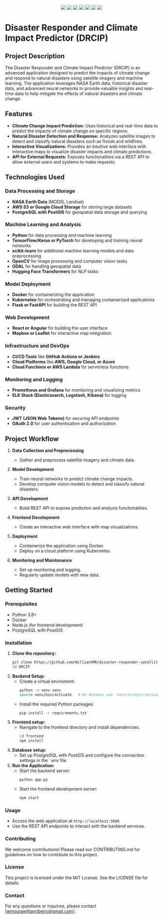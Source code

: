<p align='center'>
   <img src="https://img.shields.io/badge/Python-FFD43B?style=for-the-badge&logo=python&logoColor=blue" /> 
   <img src="https://img.shields.io/badge/TensorFlow-FF6F00?style=for-the-badge&logo=tensorflow&logoColor=white" />  
   <img src="https://img.shields.io/badge/Flask-000000?style=for-the-badge&logo=flask&logoColor=white" />  
   <img src="https://img.shields.io/badge/Apache_Spark-FFFFFF?style=for-the-badge&logo=apachespark&logoColor=#E35A16" /> 
   <img src="https://img.shields.io/badge/Heroku-430098?style=for-the-badge&logo=heroku&logoColor=white" /> 
   <img src="https://img.shields.io/badge/PostgreSQL-316192?style=for-the-badge&logo=postgresql&logoColor=white" />  
   <img src="https://img.shields.io/badge/Docker-2CA5E0?style=for-the-badge&logo=docker&logoColor=white" />  
</p>

# Disaster Responder and Climate Impact Predictor (DRCIP)

## Project Description
The Disaster Responder and Climate Impact Predictor (DRCIP) is an advanced application designed to predict the impacts of climate change and respond to natural disasters using satellite imagery and machine learning. The application leverages NASA Earth data, historical disaster data, and advanced neural networks to provide valuable insights and real-time data to help mitigate the effects of natural disasters and climate change.

## Features
- **Climate Change Impact Prediction:** Uses historical and real-time data to predict the impacts of climate change on specific regions.
- **Natural Disaster Detection and Response:** Analyzes satellite images to detect and classify natural disasters such as floods and wildfires.
- **Interactive Visualizations:** Provides an intuitive web interface with interactive maps to visualize disaster impacts and climate predictions.
- **API for External Requests:** Exposes functionalities via a REST API to allow external users and systems to make requests.

## Technologies Used
### Data Processing and Storage
- **NASA Earth Data** (MODIS, Landsat)
- **AWS S3 or Google Cloud Storage** for storing large datasets
- **PostgreSQL with PostGIS** for geospatial data storage and querying

### Machine Learning and Analysis
- **Python** for data processing and machine learning
- **TensorFlow/Keras or PyTorch** for developing and training neural networks
- **scikit-learn** for additional machine learning models and data preprocessing
- **OpenCV** for image processing and computer vision tasks
- **GDAL** for handling geospatial data
- **Hugging Face Transformers** for NLP tasks

### Model Deployment
- **Docker** for containerizing the application
- **Kubernetes** for orchestrating and managing containerized applications
- **Flask or FastAPI** for building the REST API

### Web Development
- **React or Angular** for building the user interface
- **Mapbox or Leaflet** for interactive map integration

### Infrastructure and DevOps
- **CI/CD Tools** like **GitHub Actions or Jenkins**
- **Cloud Platforms** like **AWS, Google Cloud, or Azure**
- **Cloud Functions or AWS Lambda** for serverless functions

### Monitoring and Logging
- **Prometheus and Grafana** for monitoring and visualizing metrics
- **ELK Stack (Elasticsearch, Logstash, Kibana)** for logging

### Security
- **JWT (JSON Web Tokens)** for securing API endpoints
- **OAuth 2.0** for user authentication and authorization

## Project Workflow
1. **Data Collection and Preprocessing**
   - Gather and preprocess satellite imagery and climate data.

2. **Model Development**
   - Train neural networks to predict climate change impacts.
   - Develop computer vision models to detect and classify natural disasters.

3. **API Development**
   - Build REST API to expose prediction and analysis functionalities.

4. **Frontend Development**
   - Create an interactive web interface with map visualizations.

5. **Deployment**
   - Containerize the application using Docker.
   - Deploy on a cloud platform using Kubernetes.

6. **Monitoring and Maintenance**
   - Set up monitoring and logging.
   - Regularly update models with new data.

## Getting Started
### Prerequisites
- Python 3.8+
- Docker
- Node.js (for frontend development)
- PostgreSQL with PostGIS

### Installation
1. **Clone the repository:**
   ```sh
   git clone https://github.com/WillianVMR/disaster-responder-satellite-images.git
   cd DRCIP
   ```
2. **Backend Setup:**
   * Create a virtual enviroment:
     ```sh
     python -m venv venv
     source venv/bin/activate   # On Windows use `venv\Scripts\activate`
     ```
   * Install the required Python packages:
     ```sh
     pip install -r requirements.txt
     ```
3. **Frontend setup:**
   * Navigate to the frontend directory and install dependencies:
     ```sh
     cd frontend
     npm install
     ```
4. **Database setup:**
   * Set up PostgreSQL with PostGIS and configure the connection settings in the `.env file.
5. **Run the Application:**
   * Start the backend server:
     ```sh
     python app.py
     ```
   * Start the frontend development server:
     ```sh
     npm start
     ```

### Usage
* Access the web application at `http://localhost:3000`.
* Use the REST API endpoints to interact with the backend services.

### Contributing
We welcome contributions! Please read our CONTRIBUTING.md for guidelines on how to contribute to this project.

### License
This project is licensed under the MIT License. See the LICENSE file for details.

### Contact
For any questions or inquiries, please contact [wmourawillianribeiro@gmail.com].
